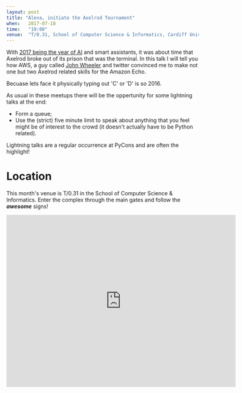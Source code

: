 ```yaml
---
layout: post
title: "Alexa, initiate the Axelrod Tournament"
when:   2017-07-18
time:   "19:00"
venue:  "T/0.31, School of Computer Science & Informatics, Cardiff University"
---
```


With [2017 being the year of AI](http://www.cio.com/article/3152803/artificial-intelligence/2017-will-be-big-year-for-ai-thanks-to-tech-giants.html)
and smart assistants, it was about time that Axelrod broke out of its prison that was the terminal.  In this talk I
will tell you how AWS, a guy called [John Wheeler](https://github.com/johnwheeler/flask-ask) and twitter convinced me
to make not one but two Axelrod related skills for the Amazon Echo.  

Becuase lets face it physically typing out 'C' or 'D' is so 2016.

As usual in these meetups there will be the oppertunity for some lightning talks at the end:

- Form a queue;
- Use the (strict) five minute limit to speak about anything that you feel might
be of interest to the crowd (it doesn't actually have to be Python related).

Lightning talks are a regular occurrence at PyCons and are often the highlight!

# Location

This month's venue is T/0.31 in the School of Computer Science & Informatics. Enter the complex through the main gates and follow the ***awesome*** signs!

<iframe src="https://www.google.com/maps/embed?pb=!1m18!1m12!1m3!1d2484.5563658121855!2d-3.1726044842308547!3d51.4846569796314!2m3!1f0!2f0!3f0!3m2!1i1024!2i768!4f13.1!3m3!1m2!1s0x486e1cb8742c46f5%3A0xc620b871e5d19cac!2sTrevithick+Bldg%2C+Cardiff+CF24!5e0!3m2!1sen!2suk!4v1456917752266" width="600" height="450" frameborder="0" style="border:0" allowfullscreen>&nbsp;</iframe>
